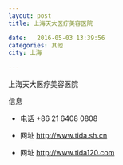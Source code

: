 ```yaml
--- 
layout: post 
title: 上海天大医疗美容医院

date:   2016-05-03 13:39:56 
categories: 其他  
city: 上海
  
--- 
```

   
上海天大医疗美容医院

信息
 - 电话 +86 21 6408 0808

 - 网址 http://www.tida.sh.cn

 - 网址 http://www.tida120.com


